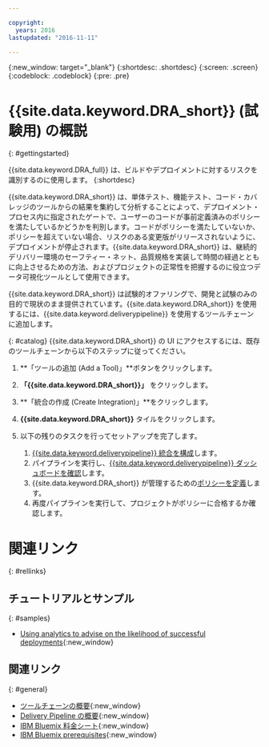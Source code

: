 ```yaml
---

copyright:
  years: 2016
lastupdated: "2016-11-11"

---
```


{:new_window: target="_blank"}
{:shortdesc: .shortdesc}
{:screen: .screen}
{:codeblock: .codeblock}
{:pre: .pre}

# {{site.data.keyword.DRA_short}} (試験用) の概説
{: #gettingstarted}

{{site.data.keyword.DRA_full}} は、ビルドやデプロイメントに対するリスクを識別するのに使用します。
{:shortdesc}

{{site.data.keyword.DRA_short}} は、単体テスト、機能テスト、コード・カバレッジのツールからの結果を集約して分析することによって、デプロイメント・プロセス内に指定されたゲートで、ユーザーのコードが事前定義済みのポリシーを満たしているかどうかを判別します。コードがポリシーを満たしていないか、ポリシーを超えていない場合、リスクのある変更版がリリースされないように、デプロイメントが停止されます。{{site.data.keyword.DRA_short}} は、継続的デリバリー環境のセーフティー・ネット、品質規格を実装して時間の経過とともに向上させるための方法、およびプロジェクトの正常性を把握するのに役立つデータ可視化ツールとして使用できます。

{{site.data.keyword.DRA_short}} は試験的オファリングで、開発と試験のみの目的で現状のまま提供されています。{{site.data.keyword.DRA_short}} を使用するには、{{site.data.keyword.deliverypipeline}} を使用するツールチェーンに追加します。

{: #catalog}
{{site.data.keyword.DRA_short}} の UI にアクセスするには、既存のツールチェーンから以下のステップに従ってください。

1. **「ツールの追加 (Add a Tool)」**ボタンをクリックします。

2. **「{{site.data.keyword.DRA_short}}」** をクリックします。

3. **「統合の作成 (Create Integration)」**をクリックします。

4. **{{site.data.keyword.DRA_short}}** タイルをクリックします。

5. 以下の残りのタスクを行ってセットアップを完了します。

	1. [{{site.data.keyword.deliverypipeline}} 統合を構成](./pipeline_integration.html)します。
	2. パイプラインを実行し、[{{site.data.keyword.deliverypipeline}} ダッシュボードを確認](./pipeline_decision_reports.html)します。
	3. {{site.data.keyword.DRA_short}} が管理するための[ポリシーを定義](./create_criteria.html)します。
	4. 再度パイプラインを実行して、プロジェクトがポリシーに合格するか確認します。


# 関連リンク
{: #rellinks}

## チュートリアルとサンプル
{: #samples}

* [Using analytics to advise on the likelihood of successful deployments](https://www.ibm.com/devops/method/content/deliver/tool_deployment_risk_analytics/){:new_window}

## 関連リンク
{: #general}

* [ツールチェーンの概要](https://new-console.ng.bluemix.net/docs/toolchains/toolchains_overview.html){:new_window}
* [Delivery Pipeline の概要](https://new-console.ng.bluemix.net/docs/services/DeliveryPipeline/index.html){:new_window}
* [IBM Bluemix 料金シート](https://new-console.ng.bluemix.net/pricing/){:new_window}
* [IBM Bluemix prerequisites](https://developer.ibm.com/bluemix/support/?cm_mc_uid=96503159749414585876298&cm_mc_sid_50200000=1462802909#prereqs){:new_window}
